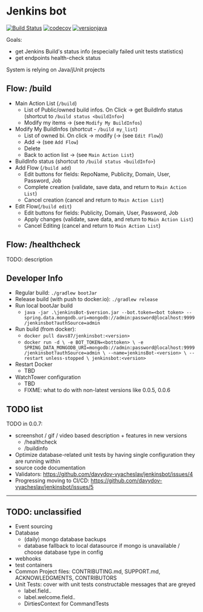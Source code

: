 # Jenkins bot

[![Build Status](https://github.com/davydov-vyacheslav/jenkinsbot/workflows/build/badge.svg)](https://github.com/codecentric/cxf-spring-boot-starter/actions)
[![codecov](https://codecov.io/gh/davydov-vyacheslav/jenkinsbot/branch/master/graph/badge.svg?token=Ntc7Kn0qXz)](https://codecov.io/gh/davydov-vyacheslav/jenkinsbot)
[![versionjava](https://img.shields.io/badge/jdk-8-brightgreen.svg?logo=java)](https://www.oracle.com/technetwork/java/javase/downloads/index.html)

Goals:
- get Jenkins Build's status info (especially failed unit tests statistics)
- get endpoints health-check status

System is relying on Java/jUnit projects

## Flow: /build

- Main Action List (`/build`)
  - List of Public/owned build infos. On Click -> get BuildInfo status (shortcut to `/build status <buildInfo>`)
  - Modify my items -> (see `Modify My BuildInfos`)
- Modify My BuildInfos (shortcut - `/build my_list`)
  - List of owned bi. On click -> modify (-> (see `Edit Flow`))
  - Add -> (see `Add Flow`)
  - Delete
  - Back to action list -> (see `Main Action List`)
- BuildInfo status (shortcut to `/build status <buildInfo>`)
- Add Flow (`/build add`)
  - Edit buttons for fields: RepoName, Publicity, Domain, User, Password, Job
  - Complete creation (validate, save data, and return to `Main Action List`)
  - Cancel creation (cancel and return to `Main Action List`)
- Edit Flow(`/build edit`)
  - Edit buttons for fields: Publicity, Domain, User, Password, Job
  - Apply changes (validate, save data, and return to `Main Action List`)
  - Cancel Editing (cancel and return to `Main Action List`)

## Flow: /healthcheck

TODO: description

## Developer Info

* Regular build: `./gradlew bootJar`
* Release build (with push to docker.io): `./gradlew release`
* Run local bootJar build
  * `java -jar .\jenkinsBot-$version.jar --bot.token=<bot token> --spring.data.mongodb.uri=mongodb://admin:password@localhost:9999/jenkinsbot?authSource=admin`
* Run build (from docker): 
  * `docker pull davs87/jenkinsbot:<version>`
  * `docker run -d \
    -e BOT_TOKEN=<bottoken> \
    -e SPRING_DATA_MONGODB_URI=mongodb://admin:password@localhost:9999/jenkinsbot?authSource=admin \
    --name=jenkinsBot-<version> \
    --restart unless-stopped \
    jenkinsbot:<version>`
* Restart Docker
  * TBD
* WatchTower configuration
  * TBD
  * FIXME: what to do with non-latest versions like 0.0.5, 0.0.6

## TODO list

TODO in 0.0.7:
- screenshot / gif / video based description + features in new versions
  - /healthcheck
  - /buildinfo
- Optimize database-related unit tests by having single configuration they are running within
- source code documentation
- Validators: https://github.com/davydov-vyacheslav/jenkinsbot/issues/4
- Progressing moving to CI/CD: https://github.com/davydov-vyacheslav/jenkinsbot/issues/5

- -----

## TODO: unclassified

- Event sourcing
- Database
  - (daily) mongo database backups
  - database fallback to local datasource if mongo is unavailable / choose database type in config
- webhooks
- test containers
- Common Project files: CONTRIBUTING.md, SUPPORT.md, ACKNOWLEDGMENTS, CONTRIBUTORS
- Unit Tests: cover with unit tests constructable messages that are greyed
  - label.field.*.*
  - label.welcome.field.*.*
  - DirtiesContext for CommandTests